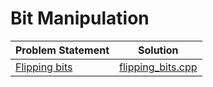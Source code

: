 # Bit Manipulation

| Problem Statement |       Solution        |
|:------------------|:---------------------:|
| [Flipping bits][] | [flipping_bits.cpp][] |

[Flipping bits]: https://www.hackerrank.com/challenges/flipping-bits

[flipping_bits.cpp]: flipping_bits.cpp
